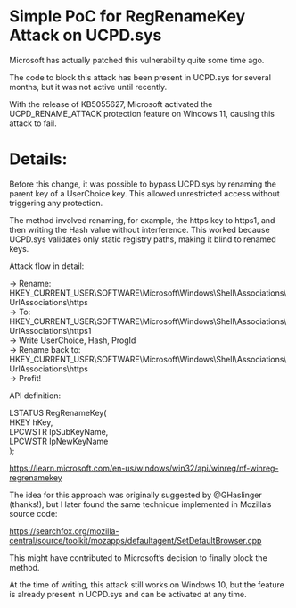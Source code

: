 Simple PoC for RegRenameKey Attack on UCPD.sys
==============================================

Microsoft has actually patched this vulnerability quite some time ago.

The code to block this attack has been present in UCPD.sys for several months, but it was not active until recently.

With the release of KB5055627, Microsoft activated the UCPD_RENAME_ATTACK protection feature on Windows 11, causing this attack to fail.

Details:
========

Before this change, it was possible to bypass UCPD.sys by renaming the parent key of a UserChoice key. This allowed unrestricted access without triggering any protection.

The method involved renaming, for example, the https key to https1, and then writing the Hash value without interference.
This worked because UCPD.sys validates only static registry paths, making it blind to renamed keys.

Attack flow in detail:

-> Rename: HKEY_CURRENT_USER\SOFTWARE\Microsoft\Windows\Shell\Associations\UrlAssociations\https<br>
-> To: HKEY_CURRENT_USER\SOFTWARE\Microsoft\Windows\Shell\Associations\UrlAssociations\https1<br>
-> Write UserChoice, Hash, ProgId<br>
-> Rename back to: HKEY_CURRENT_USER\SOFTWARE\Microsoft\Windows\Shell\Associations\UrlAssociations\https<br>
-> Profit!

API definition:

LSTATUS RegRenameKey(<br>
  HKEY    hKey,<br>
  LPCWSTR lpSubKeyName,<br>
  LPCWSTR lpNewKeyName<br>
);

https://learn.microsoft.com/en-us/windows/win32/api/winreg/nf-winreg-regrenamekey

The idea for this approach was originally suggested by @GHaslinger (thanks!), but I later found the same technique implemented in Mozilla’s source code:

https://searchfox.org/mozilla-central/source/toolkit/mozapps/defaultagent/SetDefaultBrowser.cpp

This might have contributed to Microsoft’s decision to finally block the method.

At the time of writing, this attack still works on Windows 10, but the feature is already present in UCPD.sys and can be activated at any time.
